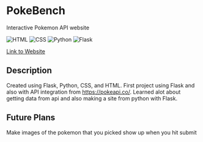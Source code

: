 # PokeBench
Interactive Pokemon API website

![HTML](https://img.shields.io/badge/HTML-E34F26?style=for-the-badge&logo=html5&logoColor=white)
![CSS](https://img.shields.io/badge/CSS-1572B6?style=for-the-badge&logo=css3&logoColor=white)
![Python](https://img.shields.io/badge/Python-3776AB?style=for-the-badge&logo=python&logoColor=white)
![Flask](https://img.shields.io/badge/Flask-000000?style=for-the-badge&logo=flask&logoColor=white)

<a href="https://ivannzheng.pythonanywhere.com/" target="_blank"> Link to Website </a> 

## Description

Created using Flask, Python, CSS, and HTML. First project using Flask and also with API integration from https://pokeapi.co/. Learned alot about getting data from api and also making a site from python with Flask. 


## Future Plans

Make images of the pokemon that you picked show up when you hit submit 

